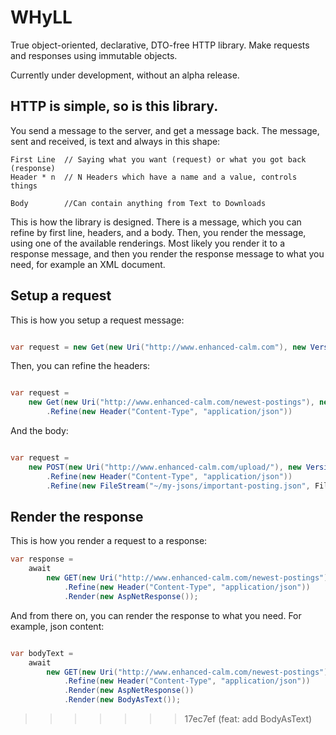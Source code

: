 # WHyLL
True object-oriented, declarative, DTO-free HTTP library. Make requests and responses using immutable objects.

Currently under development, without an alpha release.

## HTTP is simple, so is this library.
You send a message to the server, and get a message back. The message, sent and received, is text and always in this shape:

```
First Line 	// Saying what you want (request) or what you got back (response)
Header * n  // N Headers which have a name and a value, controls things

Body        //Can contain anything from Text to Downloads
```

This is how the library is designed. There is a message, which you can refine by first line, headers, and a body.
Then, you render the message, using one of the available renderings. 
Most likely you render it to a response message, and then you render the response message to what you need, for example an XML document.


## Setup a request
This is how you setup a request message:

```csharp

var request = new Get(new Uri("http://www.enhanced-calm.com"), new Version(1, 1));

```

Then, you can refine the headers:

```csharp

var request = 
	new Get(new Uri("http://www.enhanced-calm.com/newest-postings"), new Version(1, 1))
		.Refine(new Header("Content-Type", "application/json"))
```

And the body:

```csharp

var request = 
	new POST(new Uri("http://www.enhanced-calm.com/upload/"), new Version(1, 1))
		.Refine(new Header("Content-Type", "application/json"))
		.Refine(new FileStream("~/my-jsons/important-posting.json", FileMode.Read));
```

## Render the response

This is how you render a request to a response:

```csharp
var response =
	await
		new GET(new Uri("http://www.enhanced-calm.com/newest-postings"), new Version(1, 1))
			.Refine(new Header("Content-Type", "application/json"))
			.Render(new AspNetResponse());
```

And from there on, you can render the response to what you need. For example, json content:

```csharp

var bodyText =
	await 
		new GET(new Uri("http://www.enhanced-calm.com/newest-postings"), new Version(1, 1))
			.Refine(new Header("Content-Type", "application/json"))
			.Render(new AspNetResponse())
			.Render(new BodyAsText());
```

>>>>>>> 17ec7ef (feat: add BodyAsText)
